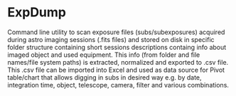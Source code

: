 # ExpDump
Command line utility to scan exposure files (subs/subexposures) acquired during astro imaging sessions (.fits files) and stored on disk in specific folder structure containing short sessions descriptions containg info about imaged object and used equipment. This info (from folder and file names/file system paths) is extracted, normalized and exported to .csv file. This .csv file can be imported into Excel and used as data source for Pivot table/chart that allows digging in subs in desired way e.g. by date, integration time, object, telescope, camera, filter and various combinations.
